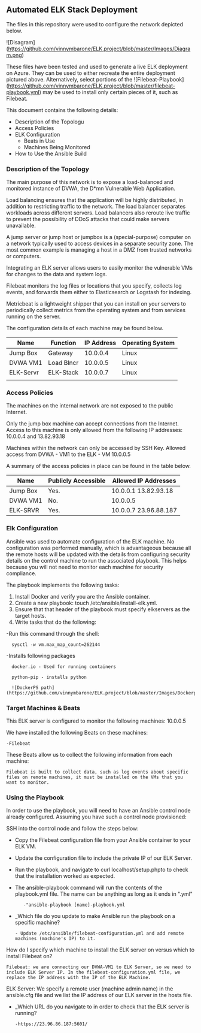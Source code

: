 ## Automated ELK Stack Deployment

The files in this repository were used to configure the network depicted below.

![Disagram] (https://github.com/vinnymbarone/ELK.project/blob/master/Images/Diagram.png)

These files have been tested and used to generate a live ELK deployment on Azure. They can be used to either recreate the entire deployment pictured above. Alternatively, select portions of the ![Filebeat-Playbook] (https://github.com/vinnymbarone/ELK.project/blob/master/filebeat-playbook.yml) may be used to install only certain pieces of it, such as Filebeat.

This document contains the following details:
- Description of the Topologu
- Access Policies
- ELK Configuration
  - Beats in Use
  - Machines Being Monitored
- How to Use the Ansible Build


### Description of the Topology

The main purpose of this network is to expose a load-balanced and monitored instance of DVWA, the D*mn Vulnerable Web Application.

Load balancing ensures that the application will be highly distributed, in addition to restricting traffic to the network.
The load balancer separates workloads across different servers. Load balancers also reroute live traffic to prevent the possibility of DDoS attacks that could make servers unavailable.

A jump server or jump host or jumpbox is a (special-purpose) computer on a network typically used to access devices in a separate security zone. The most common example is managing a host in a DMZ from trusted networks or computers. 

Integrating an ELK server allows users to easily monitor the vulnerable VMs for changes to the data and system logs.

Filebeat monitors the log files or locations that you specify, collects log events, and forwards them either to Elasticsearch or Logstash for indexing.

Metricbeat is a lightweight shipper that you can install on your servers to periodically collect metrics from the operating system and from services running on the server.

The configuration details of each machine may be found below.

| Name     | Function | IP Address | Operating System |
|----------|----------|------------|------------------|
| Jump Box |Gateway   | 10.0.0.4   | Linux            |
| DVWA VM1 |Load Blncr| 10.0.0.5   | Linux            |
| ELK-Servr|ELK-Stack | 10.0.0.7   | Linux            |
|          |          |            |                  |

### Access Policies

The machines on the internal network are not exposed to the public Internet. 

Only the jump box machine can accept connections from the Internet. Access to this machine is only allowed from the following IP addresses:
10.0.0.4 and 13.82.93.18

Machines within the network can only be accessed by SSH Key.
Allowed access from DVWA - VM1 to the ELK - VM 10.0.0.5

A summary of the access policies in place can be found in the table below.

| Name     | Publicly Accessible | Allowed IP Addresses |
|----------|---------------------|----------------------|
| Jump Box | Yes.                |10.0.0.1 13.82.93.18  |
| DVWA VM1 | No.                 |10.0.0.5              |
| ELK-SRVR | Yes.                |10.0.0.7 23.96.88.187 |

### Elk Configuration

Ansible was used to automate configuration of the ELK machine. No configuration was performed manually, which is advantageous because all the remote hosts will be updated with the details from configuring security details on the control machine to run the associated playbook. This helps because you will not need to monitor each machine for security compliance.

The playbook implements the following tasks:

1. Install Docker and verify you are the Ansible container.
2. Create a new playbook: touch /etc/ansible/install-elk.yml.
3. Ensure that that header of the playbook must specify elkservers as the target hosts.
4. Write tasks that do the following:
  
  -Run this command through the shell: 
  
      sysctl -w vm.max_map_count=262144
  
  -Installs following packages
      
      docker.io - Used for running containers
      
      python-pip - installs python
      
      ![DockerPS path] (https://github.com/vinnymbarone/ELK.project/blob/master/Images/Dockerps.png)

### Target Machines & Beats
This ELK server is configured to monitor the following machines:
10.0.0.5

We have installed the following Beats on these machines:

    -Filebeat

These Beats allow us to collect the following information from each machine:

    Filebeat is built to collect data, such as log events about specific files on remote machines, it must be installed on the VMs that you want to monitor.

### Using the Playbook
In order to use the playbook, you will need to have an Ansible control node already configured. Assuming you have such a control node provisioned: 

SSH into the control node and follow the steps below:
- Copy the Filebeat configuration file from your Ansible container to your ELK VM.
- Update the configuration file to include the private IP of our ELK Server.
- Run the playbook, and navigate to curl localhost/setup.phpto to check that the installation worked as expected.

- The ansible-playbook command will run the contents of the playbook.yml file. The name can be anything as long as it ends in ".yml"
         
         -"ansible-playbook [name]-playbook.yml

- _Which file do you update to make Ansible run the playbook on a specific machine? 
   
      - Update /etc/ansible/filebeat-configuration.yml and add remote machines (machine's IP) to it. 

How do I specify which machine to install the ELK server on versus which to install Filebeat on?

    Filebeat: we are connecting our DVWA-VM1 to ELK Server, so we need to include ELK Server IP. In the filebeat-configuration.yml file, we replace the IP address with the IP of the ELK Machine.

ELK Server: We specify a remote user (machine admin name) in the ansible.cfg file and we list the IP address of our ELK server in the hosts file. 

- _Which URL do you navigate to in order to check that the ELK server is running?
    
      -https://23.96.86.187:5601/

